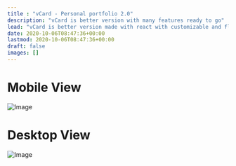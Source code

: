```yaml
---
title : "vCard - Personal portfolio 2.0"
description: "vCard is better version with many features ready to go"
lead: "vCard is better version made with react with customizable and flexible features out of the box .."
date: 2020-10-06T08:47:36+00:00
lastmod: 2020-10-06T08:47:36+00:00
draft: false
images: []
---
```


# Mobile View
![Image](images/mobile.png "vCard mobile view")

# Desktop View
![Image](images/desktop.png "vCard mobile view")